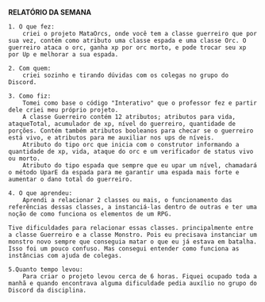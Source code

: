 **RELATÓRIO DA SEMANA**

    1. O que fez: 
        criei o projeto MataOrcs, onde você tem a classe guerreiro que por sua vez, contém como atributo uma classe espada e uma classe Orc. O guerreiro ataca o orc, ganha xp por orc morto, e pode trocar seu xp por Up e melhorar a sua espada.

    2. Com quem: 
        criei sozinho e tirando dúvidas com os colegas no grupo do Discord.

    3. Como fiz:
        Tomei como base o código "Interativo" que o professor fez e partir dele criei meu próprio projeto.
        A classe Guerreiro contém 12 atributos; atributos para vida, ataqueTotal, acumulador de xp, nível do guerreiro, quantidade de porções. Contém também atributos booleanos para checar se o guerreiro está vivo, e atributos para me auxiliar nos ups de níveis.
        Atributo do tipo orc que inicia com o construtor informando a quantidade de xp, vida, ataque do orc e um verificador de status vivo ou morto.
        Atributo do tipo espada que sempre que eu upar um nível, chamadará o método UparE da espada para me garantir uma espada mais forte e aumentar o dano total do guerreiro.

    4. O que aprendeu: 
        Aprendi a relacionar 2 classes ou mais, o funcionamento das referências dessas classes, a instanciá-las dentro de outras e ter uma noção de como funciona os elementos de um RPG.

    Tive dificuldades para relacionar essas classes. principalmente entre a classe Guerreiro e a classe Monstro. Pois eu precisava instanciar um monstro novo sempre que conseguia matar o que eu já estava em batalha. Isso foi um pouco confuso. Mas consegui entender como funciona as instâncias com ajuda de colegas.

    5.Quanto tempo levou: 
        Para criar o projeto levou cerca de 6 horas. Fiquei ocupado toda a manhã e quando encontrava alguma dificuldade pedia auxílio no grupo do Discord da disciplina.
